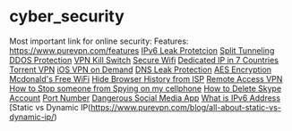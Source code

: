 # cyber_security
Most important link for online security:
Features: https://www.purevpn.com/features
 [IPv6 Leak Protetcion](https://www.purevpn.com/features/ipv6-leak-protection)
 [Split Tunneling](https://www.purevpn.com/features/split-tunneling)
 [DDOS Protection](https://www.purevpn.com/ddos)
 [VPN Kill Switch](https://www.purevpn.com/features/vpn-kill-switch)
 [Secure Wifi](https://www.purevpn.com/features/secure-wifi)
 [Dedicated  IP in 7 Countries](https://www.purevpn.com/dedicated-ip/singapore-ip)
 [Torrent VPN](https://www.purevpn.com/features/p2p-vpn)
 [iOS VPN on Demand](https://www.purevpn.com/features/ios-vpn-on-demand)
 [DNS Leak Protection](https://www.purevpn.com/features/dns-leak-protection)
 [AES Encryption](https://www.purevpn.com/features/256-bit-encryption)
 [Mcdonald's Free WiFi](https://www.purevpn.com/free-wifi/mcdonalds)
 [Hide Browser History from ISP](https://www.purevpn.com/internet-privacy/how-to-hide-browser-history-from-isp)
 [Remote Access VPN](https://www.purevpn.com/blog/secure-remote-access-vpn-solution/)
 [How to Stop someone from Spying on my cellphone](https://www.purevpn.com/internet-privacy/how-to-stop-someone-from-spying-on-my-cell-phone)
 [How to Delete Skype Account](https://www.purevpn.com/internet-privacy/how-to-delete-skype-account)
 [Port Number](https://www.purevpn.com/what-is-my-ip/port-number)
 [Dangerous Social Media App](https://www.purevpn.com/blog/dangerous-social-media-apps)
 [What is IPv6 Address](https://www.purevpn.com/blog/what-is-ipv6-address-scty/)
 [Static vs Dynamic IP(https://www.purevpn.com/blog/all-about-static-vs-dynamic-ip/)

